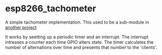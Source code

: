 # esp8266_tachometer
A simple tachometer implementation. This used to be a sub-module in [another project](https://github.com/eadf/esp8266_digoleserial)

It works by seetting up a periodic timer and an interrupt. 
The interrupt intreases a counter each time GPIO alters state. 
The timer calculates the number of alternations over time and presents that number to the 'clients'.
